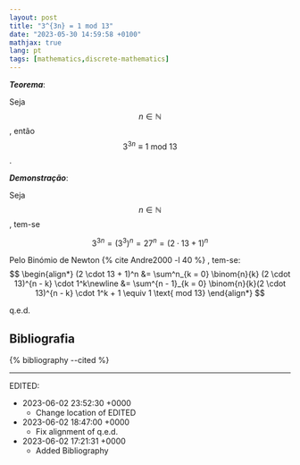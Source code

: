 ```yaml
---
layout: post
title: "3^{3n} = 1 mod 13"
date: "2023-05-30 14:59:58 +0100"
mathjax: true
lang: pt
tags: [mathematics,discrete-mathematics]
---
```


***Teorema***:

Seja $$n \in \mathbb{N}$$, então
$$
3^{3n} \equiv 1 \text{ mod 13}
$$.

***Demonstração***:

Seja $$n \in \mathbb{N} $$, tem-se

$$3^{3n} = (3^3)^n = 27^n = (2 \cdot 13 + 1)^n$$

Pelo Binómio de Newton {% cite Andre2000 -l 40 %}
, tem-se:
$$
\begin{align*}
(2 \cdot 13 + 1)^n
&= \sum^n_{k = 0} \binom{n}{k} (2 \cdot 13)^{n - k} \cdot 1^k\newline
&= \sum^{n - 1}_{k = 0} \binom{n}{k}(2 \cdot 13)^{n - k} \cdot 1^k + 1
\equiv 1 \text{ mod 13}
\end{align*}
$$

q.e.d.

## Bibliografia

{% bibliography --cited %}


---

EDITED:
- 2023-06-02 23:52:30 +0000
  + Change location of EDITED
- 2023-06-02 18:47:00 +0000
  + Fix alignment of q.e.d.
- 2023-06-02 17:21:31 +0000
  + Added Bibliography
